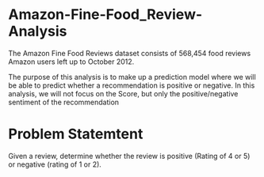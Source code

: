 # Amazon-Fine-Food_Review-Analysis
The Amazon Fine Food Reviews dataset consists of 568,454 food reviews Amazon users left up to October 2012.

The purpose of this analysis is to make up a prediction model where we will be able to predict whether a recommendation is positive or negative. In this analysis, we will not focus on the Score, but only the positive/negative sentiment of the recommendation

# Problem Statemtent
Given a review, determine whether the review is positive (Rating of 4 or 5) or negative (rating of 1 or 2).
